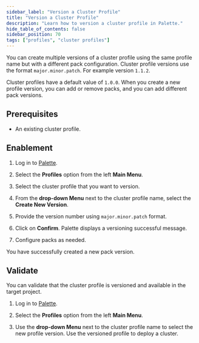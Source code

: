 ```yaml
---
sidebar_label: "Version a Cluster Profile"
title: "Version a Cluster Profile"
description: "Learn how to version a cluster profile in Palette."
hide_table_of_contents: false
sidebar_position: 70
tags: ["profiles", "cluster profiles"]
---
```



You can create multiple versions of a cluster profile using the same profile name but with a different pack configuration. Cluster profile versions use the format `major.minor.patch`. For example version `1.1.2`. 
         
Cluster profiles have a default value of `1.0.0`. When you create a new profile version, you can add or remove packs, and you can add different pack versions. 

## Prerequisites 

- An existing cluster profile.

## Enablement

1. Log in to [Palette](https://console.spectrocloud.com/).

2. Select the **Profiles** option from the left **Main Menu**.

3. Select the cluster profile that you want to version.

4. From the **drop-down Menu** next to the cluster profile name, select the **Create New Version**.

5. Provide the version number using `major.minor.patch` format.

6. Click on **Confirm**. Palette displays a versioning successful message.

7. Configure packs as needed.

You have successfully created a new pack version.


## Validate

You can validate that the cluster profile is versioned and available in the target project.

1. Log in to [Palette](https://console.spectrocloud.com/).

2. Select the **Profiles** option from the left **Main Menu**.     

3. Use the **drop-down Menu** next to the cluster profile name to select the new profile version. Use the versioned profile to deploy a cluster.